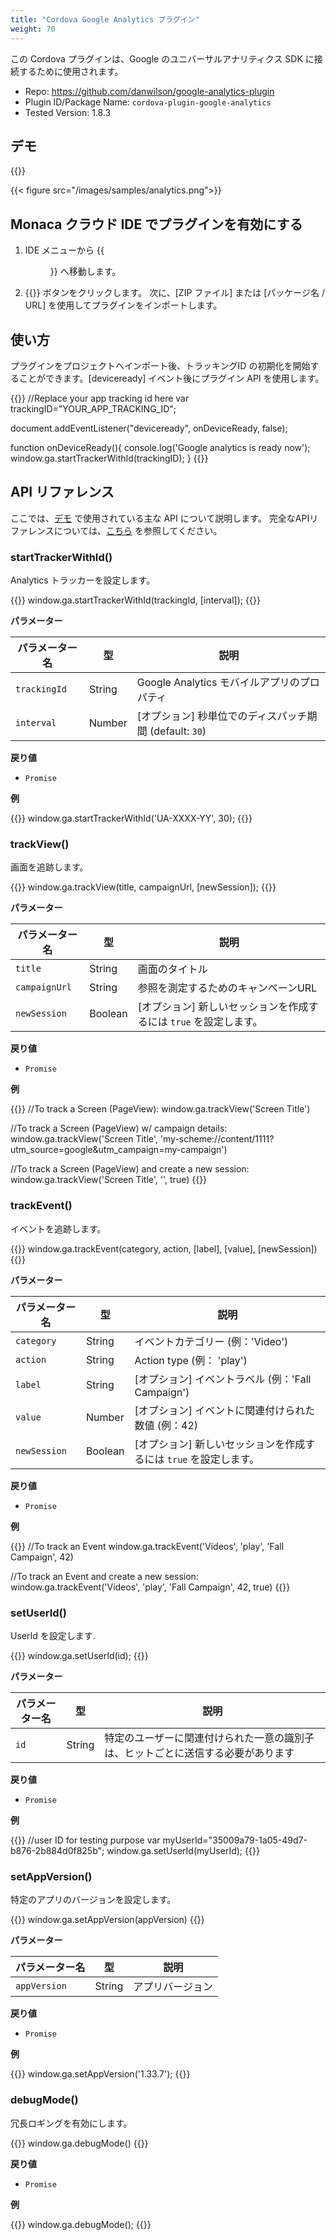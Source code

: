 ```yaml
---
title: "Cordova Google Analytics プラグイン"
weight: 70
---
```


この Cordova プラグインは、Google のユニバーサルアナリティクス SDK に接続するために使用されます。

- Repo: https://github.com/danwilson/google-analytics-plugin
- Plugin ID/Package Name: `cordova-plugin-google-analytics`
- Tested Version: 1.8.3

## デモ 

{{<import pid="5ac33902e7888548428b4567" title="Google Analytics Plugin Demo">}}

{{< figure src="/images/samples/analytics.png">}}

## Monaca クラウド IDE でプラグインを有効にする

1. IDE メニューから {{<menu menu1="設定" menu2="Cordova プラグインの管理">}} へ移動します。

2. {{<guilabel name="Cordova プラグインのインポート">}}  ボタンをクリックします。 次に、[ZIP ファイル] または [パッケージ名 / URL] を使用してプラグインをインポートします。

## 使い方

プラグインをプロジェクトへインポート後、トラッキングID の初期化を開始することができます。[deviceready] イベント後にプラグイン API を使用します。

{{<highlight javascript>}}
//Replace your app tracking id here
var trackingID="YOUR_APP_TRACKING_ID";

document.addEventListener("deviceready", onDeviceReady, false);

function onDeviceReady(){
    console.log('Google analytics is ready now');
    window.ga.startTrackerWithId(trackingID);
}
{{</highlight>}}

## API リファレンス

ここでは、[デモ](https://monaca.mobi/directimport?pid=5ac33902e7888548428b4567) で使用されている主な API について説明します。 完全なAPIリファレンスについては、[こちら](https://github.com/danwilson/google-analytics-plugin) を参照してください。

### startTrackerWithId()

Analytics トラッカーを設定します。

{{<highlight javascript>}}
window.ga.startTrackerWithId(trackingId, [interval]);
{{</highlight>}}

**パラメーター**

パラメーター名 | 型 | 説明
-----|------|-------------
`trackingId` | String | Google Analytics モバイルアプリのプロパティ
`interval` | Number | [オプション] 秒単位でのディスパッチ期間 (default: `30`)

**戻り値**

- `Promise`

**例**

{{<highlight javascript>}}
window.ga.startTrackerWithId('UA-XXXX-YY', 30);
{{</highlight>}}

### trackView()

画面を追跡します。

{{<highlight javascript>}}
window.ga.trackView(title, campaignUrl, [newSession]);
{{</highlight>}}

**パラメーター**

パラメーター名 | 型 | 説明
-----|------|-------------
`title` | String | 画面のタイトル
`campaignUrl` | String | 参照を測定するためのキャンペーンURL
`newSession` | Boolean | [オプション] 新しいセッションを作成するには `true` を設定します。

**戻り値**

- `Promise`

**例**

{{<highlight javascript>}}
//To track a Screen (PageView):
window.ga.trackView('Screen Title')

//To track a Screen (PageView) w/ campaign details:
window.ga.trackView('Screen Title', 'my-scheme://content/1111?utm_source=google&utm_campaign=my-campaign')

//To track a Screen (PageView) and create a new session:
window.ga.trackView('Screen Title', '', true)
{{</highlight>}}

### trackEvent()

イベントを追跡します。

{{<highlight javascript>}}
window.ga.trackEvent(category, action, [label], [value], [newSession])
{{</highlight>}}

**パラメーター**

パラメーター名 | 型 | 説明
-----|------|-------------
`category` | String | イベントカテゴリー (例：'Video')
`action` | String | Action type (例： 'play')
`label` | String | [オプション] イベントラベル (例：'Fall Campaign')
`value` | Number | [オプション] イベントに関連付けられた数値 (例：42)
`newSession` | Boolean | [オプション] 新しいセッションを作成するには `true` を設定します。

**戻り値**

- `Promise`

**例**

{{<highlight javascript>}}
//To track an Event
window.ga.trackEvent('Videos', 'play', 'Fall Campaign', 42)

//To track an Event and create a new session:
window.ga.trackEvent('Videos', 'play', 'Fall Campaign', 42, true)
{{</highlight>}}

### setUserId()

UserId を設定します.

{{<highlight javascript>}}
window.ga.setUserId(id);
{{</highlight>}}

**パラメーター**

パラメーター名 | 型 | 説明
-----|------|-------------
`id` | String | 特定のユーザーに関連付けられた一意の識別子は、ヒットごとに送信する必要があります

**戻り値**

- `Promise`

**例**

{{<highlight javascript>}}
//user ID for testing purpose
var myUserId="35009a79-1a05-49d7-b876-2b884d0f825b";
window.ga.setUserId(myUserId);
{{</highlight>}}

### setAppVersion()

特定のアプリのバージョンを設定します。

{{<highlight javascript>}}
window.ga.setAppVersion(appVersion)
{{</highlight>}}

**パラメーター**

パラメーター名 | 型 | 説明
-----|------|-------------
`appVersion` | String | アプリバージョン

**戻り値**

- `Promise`

**例**

{{<highlight javascript>}}
window.ga.setAppVersion('1.33.7');
{{</highlight>}}


### debugMode()

冗長ロギングを有効にします。

{{<highlight javascript>}}
window.ga.debugMode()
{{</highlight>}}

**戻り値**

- `Promise`

**例**

{{<highlight javascript>}}
window.ga.debugMode();
{{</highlight>}}


